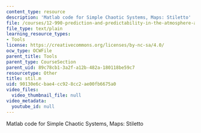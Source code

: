 ```yaml
---
content_type: resource
description: 'Matlab code for Simple Chaotic Systems, Maps: Stiletto'
file: /courses/12-990-prediction-and-predictability-in-the-atmosphere-and-oceans-spring-2003/90130e6cbae4cc928cc2ae00fb6675a0_stil.m
file_type: text/plain
learning_resource_types:
- Tools
license: https://creativecommons.org/licenses/by-nc-sa/4.0/
ocw_type: OCWFile
parent_title: Tools
parent_type: CourseSection
parent_uid: 89c78cb1-3a2f-a12b-482a-180118be59c7
resourcetype: Other
title: stil.m
uid: 90130e6c-bae4-cc92-8cc2-ae00fb6675a0
video_files:
  video_thumbnail_file: null
video_metadata:
  youtube_id: null
---
```

Matlab code for Simple Chaotic Systems, Maps: Stiletto
